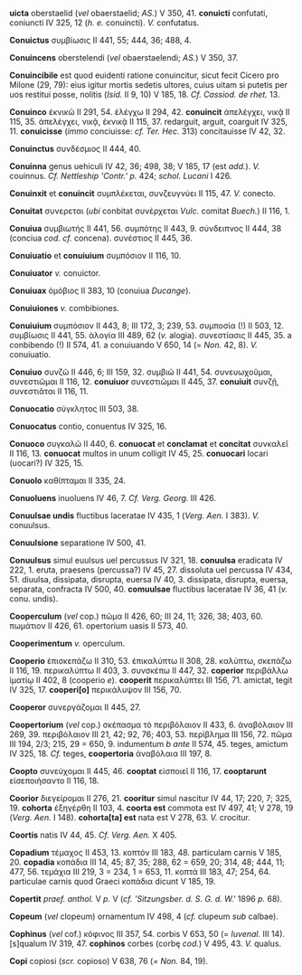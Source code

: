 **uicta** oberstaelid (*vel* obaerstaelid; *AS.*) V 350, 41.
**conuicti** confutati, coniuncti IV 325, 12 (*h. e.* conuincti). *V.*
confutatus.

**Conuictus** συμβίωσις II 441, 55; 444, 36; 488, 4.

**Conuincens** oberstelendi (*vel* obaerstaelendi; *AS.*) V 350, 37.

**Conuincibile** est quod euidenti ratione conuincitur, sicut fecit
Cicero pro Milone (29, 79): eius igitur mortis sedetis ultores, cuius
uitam si putetis per uos restitui posse, nolitis (*Isid.* II 9, 10) V
185, 18. *Cf. Cassiod. de rhet.* 13.

**Conuinco** ἐκνικῶ II 291, 54. ἐλέγχω II 294, 42. **conuincit**
ἀπελέγχει, νικᾷ II 115, 35. ἀπελέγχει, νικᾷ, ἐκνικᾷ II 115, 37.
redarguit, arguit, coarguit IV 325, 11. **conuicisse** (*immo*
conciuisse: *cf. Ter. Hec.* 313) concitauisse IV 42, 32.

**Conuinctus** συνδέσμιος II 444, 40.

**Conuinna** genus uehiculi IV 42, 36; 498, 38; V 185, 17 (est *add.*).
*V.* couinnus. *Cf. Nettleship 'Contr.' p.* 424; *schol. Lucani* I 426.

**Conuinxit** et **conuincit** συμπλέκεται, συνζευγνύει II 115, 47. *V.*
conecto.

**Conuitat** συνερεται (*ubi* conbitat συνέρχεται *Vulc.* comitat
*Buech.*) II 116, 1.

**Conuiua** συμβιωτής II 441, 56. συμπότης II 443, 9. σύνδειπνος II 444,
38 (conciua *cod. cf.* concena). συνέστιος II 445, 36.

**Conuiuatio** et **conuiuium** συμπόσιον II 116, 10.

**Conuiuator** *v.* conuictor.

**Conuiuax** ὁμόβιος II 383, 10 (conuiua *Ducange*).

**Conuiuiones** *v.* combibiones.

**Conuiuium** συμπόσιον II 443, 8; III 172, 3; 239, 53. συμποσία (!) II
503, 12. συμβίωσις II 441, 55. ἀλογία III 489, 62 (*v.* alogia).
συνεστίασις II 445, 35. a conbibendo (!) II 574, 41. a conuiuando V 650,
14 (= *Non.* 42, 8). *V.* conuiuatio.

**Conuiuo** συνζῶ II 446, 6; III 159, 32. συμβιῶ II 441, 54.
συνευωχοῦμαι, συνεστιῶμαι II 116, 12. **conuiuor** συνεστιῶμαι II 445,
37. **conuiuit** συνζῇ, συνεστιᾶται II 116, 11.

**Conuocatio** σύγκλητος III 503, 38.

**Conuocatus** contio, conuentus IV 325, 16.

**Conuoco** συγκαλῶ II 440, 6. **conuocat** et **conclamat** et
**concitat** συνκαλεῖ II 116, 13. **conuocat** multos in unum colligit
IV 45, 25. **conuocari** locari (uocari?) IV 325, 15.

**Conuolo** καθίπταμαι II 335, 24.

**Conuoluens** inuoluens IV 46, 7. *Cf. Verg. Georg.* III 426.

**Conuulsae undis** fluctibus laceratae IV 435, 1 (*Verg. Aen.* I
383). *V.* conuulsus.

**Conuulsione** separatione IV 500, 41.

**Conuulsus** simul euulsus uel percussus IV 321, 18. **conuulsa**
eradicata IV 222, 1. eruta, praesens (percussa?) IV 45, 27. dissoluta
uel percussa IV 434, 51. diuulsa, dissipata, disrupta, euersa IV 40, 3.
dissipata, disrupta, euersa, separata, confracta IV 500, 40.
**comuulsae** fluctibus laceratae IV 36, 41 (*v.* conu. undis).

**Cooperculum** (*vel* cop.) πῶμα II 426, 60; III 24, 11; 326, 38; 403,
60. πωμάτιον II 426, 61. opertorium uasis II 573, 40.

**Cooperimentum** *v.* operculum.

**Cooperio** ἐπισκεπάζω II 310, 53. ἐπικαλύπτω II 308, 28. καλύπτω,
σκεπάζω II 116, 19. περικαλύπτω II 403, 3. συνσκέπω II 447, 32.
**coperior** περιβάλλω ἱματίῳ II 402, 8 (cooperio *e*). **cooperit**
περικαλύπτει III 156, 71. amictat, tegit IV 325, 17. **cooperi[o]**
περικάλυψον III 156, 70.

**Cooperor** συνεργάζομαι II 445, 27.

**Coopertorium** (*vel* cop.) σκέπασμα τὸ περιβόλαιον II 433, 6.
ἀναβόλαιον III 269, 39. περιβόλαιον III 21, 42; 92, 76; 403, 53.
περίβλημα III 156, 72. πῶμα III 194, 2/3; 215, 29 = 650, 9. indumentum
*b ante* II 574, 45. teges, amictum IV 325, 18. *Cf.* teges,
**coopertoria** ἀναβόλαια III 197, 8.

**Coopto** συνεύχομαι II 445, 46. **cooptat** εἰσποιεῖ II 116, 17.
**cooptarunt** εἰσεποιήσαντο II 116, 18.

**Coorior** διεγείρομαι II 276, 21. **cooritur** simul nascitur IV 44,
17; 220, 7; 325, 19. **cohorta** ἐξηγέρθη II 103, 4. **coorta est**
commota est IV 497, 41; V 278, 19 (*Verg. Aen.* I 148).
**cohorta[ta] est** nata est V 278, 63. *V.* crocitur.

**Coortis** natis IV 44, 45. *Cf. Verg. Aen.* X 405.

**Copadium** τέμαχος II 453, 13. κοπτόν III 183, 48. particulam carnis V
185, 20. **copadia** κοπάδια III 14, 45; 87, 35; 288, 62 = 659, 20; 314,
48; 444, 11; 477, 56. τεμάχια III 219, 3 = 234, 1 = 653, 11. κοπτά III
183, 47; 254, 64. particulae carnis quod Graeci κοπάδια dicunt V 185,
19.

**Copertit** *praef. anthol.* V *p.* V (*cf. 'Sitzungsber. d. S. G. d.
W.'* 1896 *p.* 68).

**Copeum** (*vel* clopeum) ornamentum IV 498, 4 (*cf.* clupeum *sub*
calbae).

**Cophinus** (*vel* cof.) κόφινος III 357, 54. corbis V 653, 50 (=
*Iuvenal.* III 14). [s]qualum IV 319, 47. **cophinos** corbes (corbę
*cod.*) V 495, 43. *V.* qualus.

**Copi** copiosi (*scr.* copioso) V 638, 76 (*= Non.* 84, 19).
